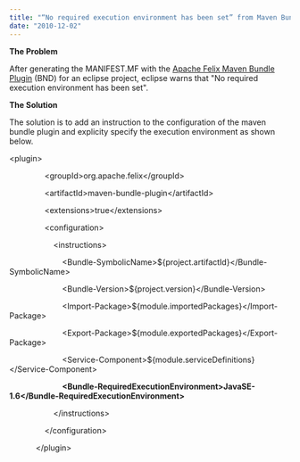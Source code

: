 ```yaml
---
title: "“No required execution environment has been set” from Maven Bundle Plugin"
date: "2010-12-02"
---
```


**The Problem**

After generating the MANIFEST.MF with the [Apache Felix Maven Bundle Plugin](http://felix.apache.org/site/apache-felix-maven-bundle-plugin-bnd.html) (BND) for an eclipse project, eclipse warns that "No required execution environment has been set".

**The Solution**

The solution is to add an instruction to the configuration of the maven bundle plugin and explicity specify the execution environment as shown below.

<plugin\>

                <groupId\>org.apache.felix</groupId\>

                <artifactId\>maven\-bundle-plugin</artifactId\>

                <extensions\>true</extensions\>

                <configuration\>

                    <instructions\>

                        <Bundle-SymbolicName\>${project.artifactId}</Bundle-SymbolicName\>

                        <Bundle-Version\>${project.version}</Bundle-Version\>

                        <Import-Package\>${module.importedPackages}</Import-Package\>

                        <Export-Package\>${module.exportedPackages}</Export-Package\>

                        <Service-Component\>${module.serviceDefinitions}</Service-Component\>

                        **<Bundle-RequiredExecutionEnvironment\>JavaSE-1.6</Bundle-RequiredExecutionEnvironment\>**

                    </instructions\>

                </configuration\>

            </plugin\>
